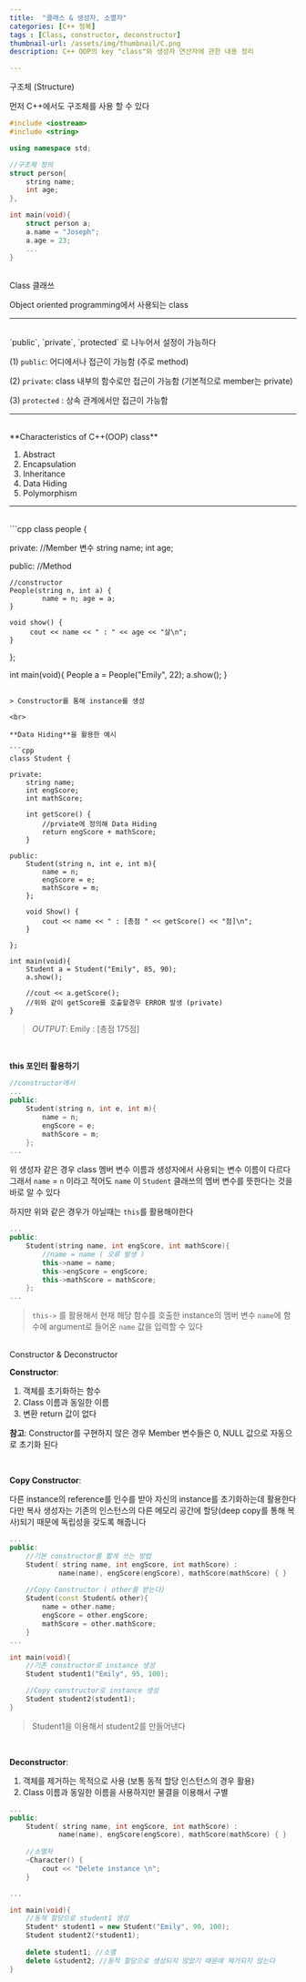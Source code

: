 ```yaml
---
title:  "클래스 & 생성자, 소멸자"
categories: [C++ 정복]
tags : [Class, constructor, deconstructor]
thumbnail-url: /assets/img/thumbnail/C.png
description: C++ OOP의 key "class"와 생성자 연산자에 관한 내용 정리

---
```


<div class="post-subtitle">구조체 (Structure)</div>

먼저 C++에서도 구조체를 사용 할 수 있다

```cpp
#include <iostream>
#include <string>

using namespace std;

//구조체 정의
struct person{
	string name;
	int age;
},

int main(void){
	struct person a;
	a.name = "Joseph";
	a.age = 23;
	...
}
```
<br>

<div class="post-subtitle">Class 클래쓰</div>

Object oriented programming에서 사용되는 class

---
<br>
`public`, `private`, `protected` 로 나누어서 설정이 가능하다

(1) `public`: 어디에서나 접근이 가능함 (주로 method)

(2) `private`: class 내부의 함수로만 접근이 가능함 (기본적으로 member는 private)

(3) `protected` : 상속 관계에서만 접근이 가능함

---
<br>
**Characteristics of C++(OOP) class**

1. Abstract
2. Encapsulation
3. Inheritance
4. Data Hiding
5. Polymorphism

---
<br>
```cpp
class people {

private:
	//Member 변수
	string name;
	int age;

public:	
	//Method 

	//constructor
	People(string n, int a) { 
			name = n; age = a;
	}

	void show() {
		 cout << name << " : " << age << "살\n";
	}
};

int main(void){
	People a = People("Emily", 22);
	a.show();
}
```

> Constructor를 통해 instance를 생성

<br>

**Data Hiding**을 활용한 예시

```cpp
class Student {

private:
	string name;
	int engScore;
	int mathScore;

	int getScore() { 
		//prviate에 정의해 Data Hiding
		return engScore + mathScore;
	}

public:
	Student(string n, int e, int m){
		name = n;
		engScore = e;
		mathScore = m;
	};

	void Show() {
		cout << name << " : [총점 " << getScore() << "점]\n";
	}

};

int main(void){
	Student a = Student("Emily", 85, 90);
	a.show();

	//cout << a.getScore();
	//위와 같이 getScore를 호출할경우 ERROR 발생 (private)
}
```

> *OUTPUT*: Emily : [총점 175점]

<br>

**this 포인터 활용하기**

```cpp
//constructor에서
...
public:
	Student(string n, int e, int m){
		name = n;
		engScore = e;
		mathScore = m;
	};
...
```

위 생성자 같은 경우 class 멤버 변수 이름과 생성자에서 사용되는 변수 이름이 다르다<br>
그래서 `name`  = `n` 이라고 적어도 `name` 이 `Student` 클래쓰의 멤버 변수를 뜻한다는 것을 바로 알 수 있다

하지만 위와 같은 경우가 아닐때는 `this`를 활용해야한다

```cpp
...
public:
	Student(string name, int engScore, int mathScore){
		//name = name ( 오류 발생 )
		this->name = name;
		this->engScore = engScore;
		this->mathScore = mathScore;
	};
...
```

> `this->` 를 활용해서 현재 해당 함수를 호출한 instance의 멤버 변수 `name`에 함수에 argument로 들어온 `name` 값을 입력할 수 있다
> 

<br>

<div class="post-subtitle">Constructor & Deconstructor</div>

**Constructor**:

1. 객체를 초기화하는 함수
2. Class 이름과 동일한 이름
3. 변환 return 값이 없다

**참고**: Constructor를 구현하지 않은 경우 Member 변수들은 0, NULL 값으로 자동으로 초기화 된다

<br>

**Copy Constructor**:

다른 instance의 reference를 인수를 받아 자신의 instance를 초기화하는데 활용한다<br>
다만 복사 생성자는 기존의 인스턴스의 다른 메모리 공간에 할당(deep copy를 통해 복사)되기 때문에 독립성을 갖도록 해줍니다

```cpp
...
public:
	//기본 constructor를 짧게 쓰는 방법
	Student( string name, int engScore, int mathScore) : 
            name(name), engScore(engScore), mathScore(mathScore) { }
	
	//Copy Constructor ( other를 받는다)
	Student(const Student& other){
		name = other.name;
		engScore = other.engScore;
		mathScore = other.mathScore;
	}
...

int main(void){
	//기존 constructor로 instance 생성
	Student student1("Emily", 95, 100);

	//Copy constructor로 instance 생성
	Student student2(student1);
}
```

> Student1을 이용해서 student2를 만들어낸다

<br>

**Deconstructor**:

1.  객체를 제거하는 목적으로 사용 (보통 동적 할당 인스턴스의 경우 활용)
2.  Class 이름과 동일한 이름을 사용하지만 물결을 이용해서 구별

```cpp
...
public:
	Student( string name, int engScore, int mathScore) : 
            name(name), engScore(engScore), mathScore(mathScore) { }
	
	//소멸자
	~Character() {
		cout << "Delete instance \n";
	}

...

int main(void){
	//동적 할당으로 student1 생성
	Student* student1 = new Student("Emily", 90, 100);
	Student student2(*student1);
	
	delete student1; //소멸
	delete &student2; //동적 할당으로 생성되지 않았기 때문에 제거되지 않는다
}
```

<br>